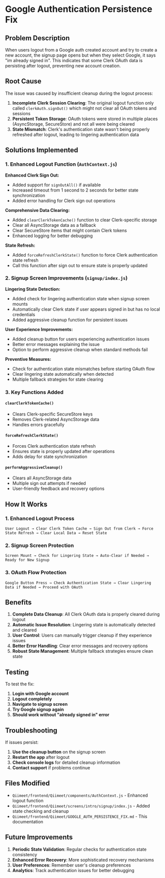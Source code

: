 # Google Authentication Persistence Fix

## Problem Description

When users logout from a Google auth created account and try to create a new account, the signup page opens but when they select Google, it says "im already signed in". This indicates that some Clerk OAuth data is persisting after logout, preventing new account creation.

## Root Cause

The issue was caused by insufficient cleanup during the logout process:

1. **Incomplete Clerk Session Clearing**: The original logout function only called `clerkAuth.signOut()` which might not clear all OAuth tokens and sessions
2. **Persistent Token Storage**: OAuth tokens were stored in multiple places (AsyncStorage, SecureStore) and not all were being cleared
3. **State Mismatch**: Clerk's authentication state wasn't being properly refreshed after logout, leading to lingering authentication data

## Solutions Implemented

### 1. Enhanced Logout Function (`AuthContext.js`)

**Enhanced Clerk Sign Out:**
- Added support for `signOutAll()` if available
- Increased timeout from 1 second to 2 seconds for better state synchronization
- Added error handling for Clerk sign out operations

**Comprehensive Data Clearing:**
- Added `clearClerkTokenCache()` function to clear Clerk-specific storage
- Clear all AsyncStorage data as a fallback
- Clear SecureStore items that might contain Clerk tokens
- Enhanced logging for better debugging

**State Refresh:**
- Added `forceRefreshClerkState()` function to force Clerk authentication state refresh
- Call this function after sign out to ensure state is properly updated

### 2. Signup Screen Improvements (`signup/index.js`)

**Lingering State Detection:**
- Added check for lingering authentication state when signup screen mounts
- Automatically clear Clerk state if user appears signed in but has no local credentials
- Added aggressive cleanup function for persistent issues

**User Experience Improvements:**
- Added cleanup button for users experiencing authentication issues
- Better error messages explaining the issue
- Option to perform aggressive cleanup when standard methods fail

**Preventive Measures:**
- Check for authentication state mismatches before starting OAuth flow
- Clear lingering state automatically when detected
- Multiple fallback strategies for state clearing

### 3. Key Functions Added

#### `clearClerkTokenCache()`
- Clears Clerk-specific SecureStore keys
- Removes Clerk-related AsyncStorage data
- Handles errors gracefully

#### `forceRefreshClerkState()`
- Forces Clerk authentication state refresh
- Ensures state is properly updated after operations
- Adds delay for state synchronization

#### `performAggressiveCleanup()`
- Clears all AsyncStorage data
- Multiple sign out attempts if needed
- User-friendly feedback and recovery options

## How It Works

### 1. **Enhanced Logout Process**
```
User Logout → Clear Clerk Token Cache → Sign Out from Clerk → Force State Refresh → Clear Local Data → Reset State
```

### 2. **Signup Screen Protection**
```
Screen Mount → Check for Lingering State → Auto-Clear if Needed → Ready for New Signup
```

### 3. **OAuth Flow Protection**
```
Google Button Press → Check Authentication State → Clear Lingering Data if Needed → Proceed with OAuth
```

## Benefits

1. **Complete Data Cleanup**: All Clerk OAuth data is properly cleared during logout
2. **Automatic Issue Resolution**: Lingering state is automatically detected and cleared
3. **User Control**: Users can manually trigger cleanup if they experience issues
4. **Better Error Handling**: Clear error messages and recovery options
5. **Robust State Management**: Multiple fallback strategies ensure clean state

## Testing

To test the fix:

1. **Login with Google account**
2. **Logout completely**
3. **Navigate to signup screen**
4. **Try Google signup again**
5. **Should work without "already signed in" error**

## Troubleshooting

If issues persist:

1. **Use the cleanup button** on the signup screen
2. **Restart the app** after logout
3. **Check console logs** for detailed cleanup information
4. **Contact support** if problems continue

## Files Modified

- `Qiimeet/frontend/Qiimeet/components/AuthContext.js` - Enhanced logout function
- `Qiimeet/frontend/Qiimeet/screens/intro/signup/index.js` - Added state checking and cleanup
- `Qiimeet/frontend/Qiimeet/GOOGLE_AUTH_PERSISTENCE_FIX.md` - This documentation

## Future Improvements

1. **Periodic State Validation**: Regular checks for authentication state consistency
2. **Enhanced Error Recovery**: More sophisticated recovery mechanisms
3. **User Preferences**: Remember user's cleanup preferences
4. **Analytics**: Track authentication issues for better debugging
